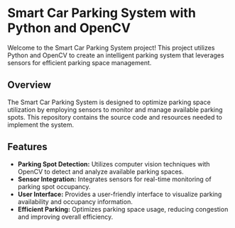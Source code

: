 # Smart Car Parking System with Python and OpenCV

Welcome to the Smart Car Parking System project! This project utilizes Python and OpenCV to create an intelligent parking system that leverages sensors for efficient parking space management.

## Overview

The Smart Car Parking System is designed to optimize parking space utilization by employing sensors to monitor and manage available parking spots. This repository contains the source code and resources needed to implement the system.

## Features

- **Parking Spot Detection:** Utilizes computer vision techniques with OpenCV to detect and analyze available parking spaces.
- **Sensor Integration:** Integrates sensors for real-time monitoring of parking spot occupancy.
- **User Interface:** Provides a user-friendly interface to visualize parking availability and occupancy information.
- **Efficient Parking:** Optimizes parking space usage, reducing congestion and improving overall efficiency.

